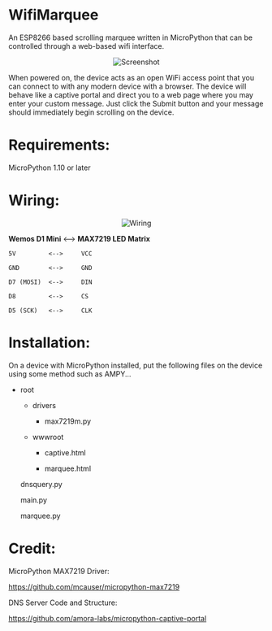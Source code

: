 # WifiMarquee
An ESP8266 based scrolling marquee written in MicroPython that can be controlled through a web-based wifi interface.

<p align="center">
  <img src="https://github.com/joewez/WifiMarquee/blob/master/display.gif" alt="Screenshot"/>
</p>

When powered on, the device acts as an open WiFi access point that you can connect to with any modern device with a browser. The device will behave like a captive portal and direct you to a web page where you may enter your custom message. Just click the Submit button and your message should immediately begin scrolling on the device.

# Requirements:

  MicroPython 1.10 or later

# Wiring:

<p align="center">
  <img src="https://github.com/joewez/WifiMarquee/blob/master/Pocket%20WiFi%20Marquee%20-%20Wiring%20Diagram.jpg" alt="Wiring"/>
</p>

**Wemos D1 Mini**  <-->  **MAX7219 LED Matrix**
 
    5V         <-->     VCC
    
    GND        <-->     GND
    
    D7 (MOSI)  <-->     DIN
    
    D8         <-->     CS
    
    D5 (SCK)   <-->     CLK

# Installation:

On a device with MicroPython installed, put the following files on the device using some method such as AMPY...

  + root
  
    + drivers
    
      + max7219m.py
      
    + wwwroot
    
      + captive.html
      
      + marquee.html
      
    dnsquery.py
    
    main.py
    
    marquee.py
    
  
# Credit:

MicroPython MAX7219 Driver:

https://github.com/mcauser/micropython-max7219

DNS Server Code and Structure:

https://github.com/amora-labs/micropython-captive-portal

